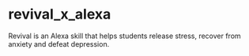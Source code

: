 # revival_x_alexa

Revival is an Alexa skill that helps students release stress, recover from anxiety and defeat depression.
